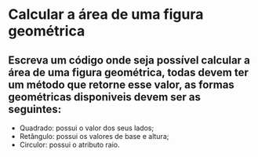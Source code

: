 # Calcular a área de uma figura geométrica

## Escreva um código onde seja possível calcular a área de uma figura geométrica, todas devem ter um método que retorne esse valor, as formas geométricas disponiveis devem ser as seguintes:  

* Quadrado: possui o valor dos seus lados;
* Retângulo: possui os valores de base e altura; 
* Circulor: possui o atributo raio.
